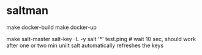 # saltman

make docker-build
make docker-up

make salt-master
salt-key -L -y
salt '*' test.ping     # wait 10 sec, should work after one or two min unilt salt automatically refreshes the keys